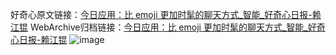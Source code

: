 好奇心原文链接：[今日应用：比 emoji 更加时髦的聊天方式_智能_好奇心日报-赖江锟](https://www.qdaily.com/articles/7884.html)
WebArchive归档链接：[今日应用：比 emoji 更加时髦的聊天方式_智能_好奇心日报-赖江锟](http://web.archive.org/web/20190623173059/https://www.qdaily.com/articles/7884.html)
![image](http://ww3.sinaimg.cn/large/007d5XDply1g3x2qetvbnj30u02t31kx)